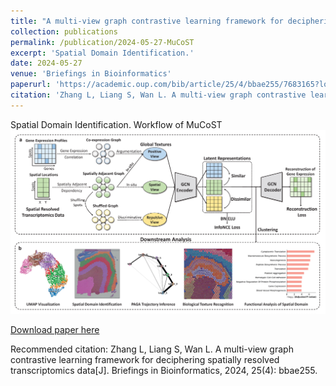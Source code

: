 ```yaml
---
title: "A multi-view graph contrastive learning framework for deciphering spatially resolved transcriptomics data"
collection: publications
permalink: /publication/2024-05-27-MuCoST
excerpt: 'Spatial Domain Identification.'
date: 2024-05-27
venue: 'Briefings in Bioinformatics'
paperurl: 'https://academic.oup.com/bib/article/25/4/bbae255/7683165?login=false#459765375'
citation: 'Zhang L, Liang S, Wan L. A multi-view graph contrastive learning framework for deciphering spatially resolved transcriptomics data[J]. Briefings in Bioinformatics, 2024, 25(4): bbae255.'
---
```

Spatial Domain Identification.
Workflow of MuCoST
![Overview of MuCoST](/images/mucost_framework.png)

[Download paper here](https://academic.oup.com/bib/article/25/4/bbae255/7683165?login=false#459765375)

Recommended citation: Zhang L, Liang S, Wan L. A multi-view graph contrastive learning framework for deciphering spatially resolved transcriptomics data[J]. Briefings in Bioinformatics, 2024, 25(4): bbae255.